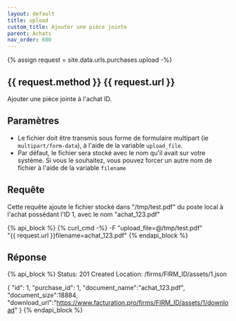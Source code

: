```yaml
---
layout: default
title: upload
custom_title: Ajouter une pièce jointe
parent: Achats
nav_order: 600
---
```

{% assign request = site.data.urls.purchases.upload -%}
## {{ request.method }} {{ request.url }}

Ajouter une pièce jointe à l'achat ID.<br/>

## Paramètres

* Le fichier doit être transmis sous forme de formulaire multipart (ie `multipart/form-data`), à l'aide de la variable `upload_file`.
* Par défaut, le fichier sera stocké avec le nom qu'il avait sur votre système. Si vous le souhaitez, vous pouvez forcer un autre nom de fichier à l'aide de la variable `filename`

## Requête

Cette requête ajoute le fichier stocké dans "/tmp/test.pdf" du poste local à l'achat possédant l'ID 1, avec le nom "achat_123.pdf"

{% api_block %}
{% curl_cmd -%}
-F "upload_file=@/tmp/test.pdf" \
"{{ request.url }}filename=achat_123.pdf"
{% endapi_block %}

## Réponse

{% api_block %}
  Status: 201 Created
  Location: /firms/FIRM_ID/assets/1.json

  {
  "id": 1,
  "purchase_id": 1,
  "document_name":"achat_123.pdf",
  "document_size":18884,
  "download_url":"https://www.facturation.pro/firms/FIRM_ID/assets/1/download"
  }
{% endapi_block %}
